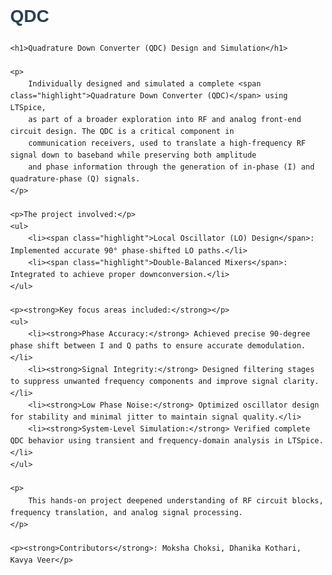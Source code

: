# QDC<!DOCTYPE html>
<html lang="en">
<head>
    <meta charset="UTF-8">
    <title>Quadrature Down Converter Project</title>
    <style>
        body {
            font-family: Arial, sans-serif;
            margin: 40px;
            line-height: 1.6;
        }
        h1 {
            color: #2c3e50;
        }
        .highlight {
            font-weight: bold;
            color: #34495e;
        }
        ul {
            margin-top: 10px;
        }
    </style>
</head>
<body>

    <h1>Quadrature Down Converter (QDC) Design and Simulation</h1>

    <p>
        Individually designed and simulated a complete <span class="highlight">Quadrature Down Converter (QDC)</span> using LTSpice, 
        as part of a broader exploration into RF and analog front-end circuit design. The QDC is a critical component in 
        communication receivers, used to translate a high-frequency RF signal down to baseband while preserving both amplitude 
        and phase information through the generation of in-phase (I) and quadrature-phase (Q) signals.
    </p>

    <p>The project involved:</p>
    <ul>
        <li><span class="highlight">Local Oscillator (LO) Design</span>: Implemented accurate 90° phase-shifted LO paths.</li>
        <li><span class="highlight">Double-Balanced Mixers</span>: Integrated to achieve proper downconversion.</li>
    </ul>

    <p><strong>Key focus areas included:</strong></p>
    <ul>
        <li><strong>Phase Accuracy:</strong> Achieved precise 90-degree phase shift between I and Q paths to ensure accurate demodulation.</li>
        <li><strong>Signal Integrity:</strong> Designed filtering stages to suppress unwanted frequency components and improve signal clarity.</li>
        <li><strong>Low Phase Noise:</strong> Optimized oscillator design for stability and minimal jitter to maintain signal quality.</li>
        <li><strong>System-Level Simulation:</strong> Verified complete QDC behavior using transient and frequency-domain analysis in LTSpice.</li>
    </ul>

    <p>
        This hands-on project deepened understanding of RF circuit blocks, frequency translation, and analog signal processing.
    </p>

    <p><strong>Contributors</strong>: Moksha Choksi, Dhanika Kothari, Kavya Veer</p>

</body>
</html>

